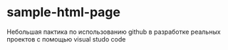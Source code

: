# sample-html-page
Небольшая пактика по использованию github в разработке реальных проектов с помощью visual studo code
